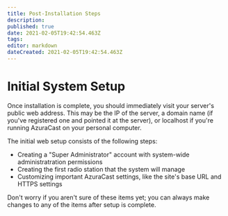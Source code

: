 ```yaml
---
title: Post-Installation Steps
description: 
published: true
date: 2021-02-05T19:42:54.463Z
tags: 
editor: markdown
dateCreated: 2021-02-05T19:42:54.463Z
---
```


# Initial System Setup

Once installation is complete, you should immediately visit your server's public web address. This may be the IP of the server, a domain name (if you've registered one and pointed it at the server), or localhost if you're running AzuraCast on your personal computer.

The initial web setup consists of the following steps:

- Creating a "Super Administrator" account with system-wide administratration permissions
- Creating the first radio station that the system will manage
- Customizing important AzuraCast settings, like the site's base URL and HTTPS settings

Don't worry if you aren't sure of these items yet; you can always make changes to any of the items after setup is complete.